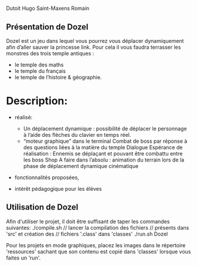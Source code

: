 # <NomProjet>

Dutoit Hugo Saint-Maxens Romain

## Présentation de Dozel

Dozel est un jeu dans lequel vous pourrez vous déplacer dynamiquement afin d’aller sauver la princesse link.
 Pour cela il vous faudra terrasser les monstres des trois temple antiques :
-   le temple des maths
-   le temple du français
-   le temple de l’histoire & géographie.

# Description:
-   réalisé:
    -   Un déplacement dynamique : possibilité de déplacer le personnage à l’aide des flèches du clavier en temps réel. 
    -   “moteur graphique” dans le terminal
Combat de boss par réponse à des questions liées à la matière du temple
Dialogue
Espérance de réalisation :
Ennemis se déplaçant et pouvant être combattu entre les boss
Shop
A faire dans l’absolu :
animation du terrain lors de la phase de déplacement dynamique
cinématique

- fonctionnalités proposées,
- intérêt pédagogique pour les élèves

## Utilisation de Dozel

Afin d'utiliser le projet, il doit être suffisant de taper les 
commandes suivantes:
./compile.sh            // lancer la compilation des fichiers
                        // présents dans 'src' et création des 
                        // fichiers '.class' dans 'classes'
./run.sh Dozel

Pour les projets en mode graphiques, placez les images dans le répertoire
'ressources' sachant que son contenu est copié dans 'classes' lorsque 
vous faites un 'run'.

